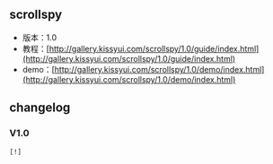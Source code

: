 ## scrollspy

* 版本：1.0
* 教程：[http://gallery.kissyui.com/scrollspy/1.0/guide/index.html](http://gallery.kissyui.com/scrollspy/1.0/guide/index.html)
* demo：[http://gallery.kissyui.com/scrollspy/1.0/demo/index.html](http://gallery.kissyui.com/scrollspy/1.0/demo/index.html)

## changelog

### V1.0

    [!]


